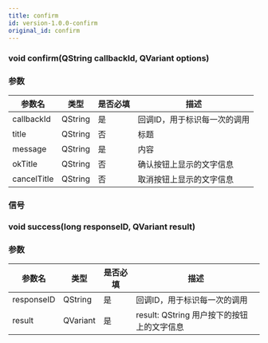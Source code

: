 ```yaml
---
title: confirm
id: version-1.0.0-confirm
original_id: confirm
---
```


### void confirm(QString callbackId, QVariant options)
### 参数
| 参数名     | 类型    | 是否必填 | 描述                         |
| ---------- | ------- | -------- | ---------------------------- |
| callbackId   | QString | 是       | 回调ID，用于标识每一次的调用 |
| title        | QString | 否       | 标题                     |
| message      | QString | 是       | 内容                     |
| okTitle      | QString | 否       | 确认按钮上显示的文字信息     |
| cancelTitle  | QString | 否       | 取消按钮上显示的文字信息     |

### 信号
### void success(long responseID, QVariant result)
### 参数
| 参数名     | 类型    | 是否必填 | 描述                         |
| ---------- | ------- | -------- | ---------------------------- |
| responseID   | QString | 是       | 回调ID，用于标识每一次的调用 |
| result       | QVariant    | 是   | result: QString 用户按下的按钮上的文字信息  |

